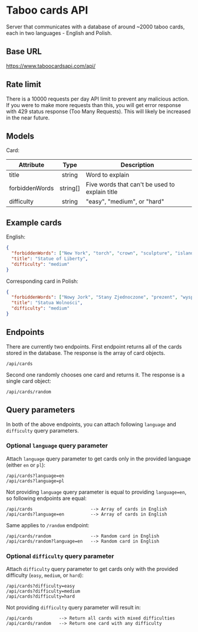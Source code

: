# Taboo cards API

Server that communicates with a database of around ~2000 taboo cards, each in two languages - English and Polish.

## Base URL

https://www.taboocardsapi.com/api/

## Rate limit

There is a 10000 requests per day API limit to prevent any malicious action. If you were to make more requests than this, you will get error response with 429 status response (Too Many Requests). This will likely be increased in the near future.

## Models

Card:

| Attribute      |   Type   | Description                                    |
| -------------- | :------: | ---------------------------------------------- |
| title          |  string  | Word to explain                                |
| forbiddenWords | string[] | Five words that can't be used to explain title |
| difficulty     |  string  | "easy", "medium", or "hard"                    |

## Example cards

English:

```json
{
  "forbiddenWords": ["New York", "torch", "crown", "sculpture", "island"],
  "title": "Statue of Liberty",
  "difficulty": "medium"
}
```

Corresponding card in Polish:

```json
{
  "forbiddenWords": ["Nowy Jork", "Stany Zjednoczone", "prezent", "wyspa", "pochodnia"],
  "title": "Statua Wolności",
  "difficulty": "medium"
}
```

## Endpoints

There are currently two endpoints. First endpoint returns all of the cards stored in the database. The response is the array of card objects.

```
/api/cards
```

Second one randomly chooses one card and returns it. The response is a single card object:

```
/api/cards/random
```

## Query parameters

In both of the above endpoints, you can attach following `language` and `difficulty` query parameters.

### Optional `language` query parameter

Attach `language` query parameter to get cards only in the provided language (either `en` or `pl`):

```
/api/cards?language=en
/api/cards?language=pl
```

Not providing `language` query parameter is equal to providing `language=en`, so following endpoints are equal:

```
/api/cards                      --> Array of cards in English
/api/cards?language=en          --> Array of cards in English
```

Same applies to `/random` endpoint:

```
/api/cards/random               --> Random card in English
/api/cards/random?language=en   --> Random card in English
```

### Optional `difficulty` query parameter

Attach `difficulty` query parameter to get cards only with the provided difficulty (`easy`, `medium`, or `hard`):

```
/api/cards?difficulty=easy
/api/cards?difficulty=medium
/api/cards?difficulty=hard
```

Not providing `difficulty` query parameter will result in:

```
/api/cards          --> Return all cards with mixed difficulties
/api/cards/random   --> Return one card with any difficulty
```
